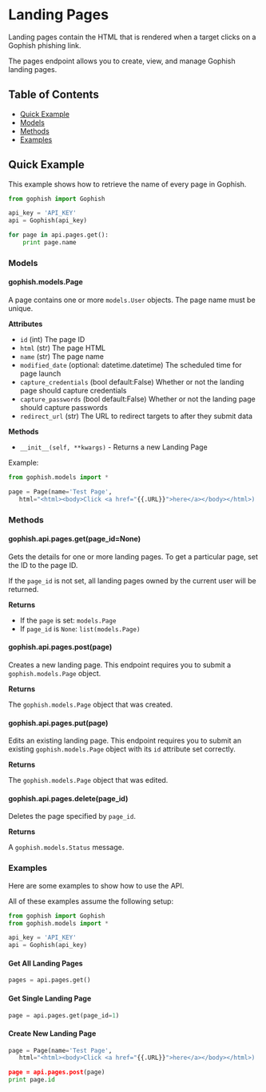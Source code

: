 # Landing Pages

Landing pages contain the HTML that is rendered when a target clicks on a Gophish phishing link.

The pages endpoint allows you to create, view, and manage Gophish landing pages.

## Table of Contents

* [Quick Example](landing-pages.md#quick-example)
* [Models](landing-pages.md#models)
* [Methods](landing-pages.md#methods)
* [Examples](landing-pages.md#examples)

## Quick Example

This example shows how to retrieve the name of every page in Gophish.

```python
from gophish import Gophish

api_key = 'API_KEY'
api = Gophish(api_key)

for page in api.pages.get():
    print page.name
```

### Models

#### gophish.models.Page

A page contains one or more `models.User` objects. The page name must be unique.

**Attributes**

* `id` \(int\) The page ID
* `html` \(str\) The page HTML
* `name` \(str\) The page name
* `modified_date` \(optional: datetime.datetime\) The scheduled time for page launch
* `capture_credentials` \(bool default:False\) Whether or not the landing page should capture credentials
* `capture_passwords` \(bool default:False\) Whether or not the landing page should capture passwords
* `redirect_url` \(str\) The URL to redirect targets to after they submit data

**Methods**

* `__init__(self, **kwargs)` - Returns a new Landing Page

Example:

```python
from gophish.models import *

page = Page(name='Test Page', 
   html="<html><body>Click <a href="{{.URL}}">here</a></body></html>)
```

### Methods

#### gophish.api.pages.get\(page\_id=None\)

Gets the details for one or more landing pages. To get a particular page, set the ID to the page ID.

If the `page_id` is not set, all landing pages owned by the current user will be returned.

**Returns**

* If the `page` is set: `models.Page`
* If `page_id` is `None`: `list(models.Page)`

#### gophish.api.pages.post\(page\)

Creates a new landing page. This endpoint requires you to submit a `gophish.models.Page` object.

**Returns**

The `gophish.models.Page` object that was created.

#### gophish.api.pages.put\(page\)

Edits an existing landing page. This endpoint requires you to submit an existing `gophish.models.Page` object with its `id` attribute set correctly.

**Returns**

The `gophish.models.Page` object that was edited.

#### gophish.api.pages.delete\(page\_id\)

Deletes the page specified by `page_id`.

**Returns**

A `gophish.models.Status` message.

### Examples

Here are some examples to show how to use the API.

All of these examples assume the following setup:

```python
from gophish import Gophish
from gophish.models import *

api_key = 'API_KEY'
api = Gophish(api_key)
```

#### Get All Landing Pages

```python
pages = api.pages.get()
```

#### Get Single Landing Page

```python
page = api.pages.get(page_id=1)
```

#### Create New Landing Page

```python
page = Page(name='Test Page', 
   html="<html><body>Click <a href="{{.URL}}">here</a></body></html>)

page = api.pages.post(page)
print page.id
```

